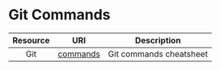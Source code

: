 # Git Commands

Resource|URI|Description
|:-:|:-:|:-:|
Git|[commands](https://github.com/mezdelex/GitCommands/blob/main/commands.txt)|Git commands cheatsheet
